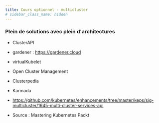 ```yaml
---
title: Cours optionnel - multicluster
# sidebar_class_name: hidden
---
```


### Plein de solutions avec plein d'architectures

- ClusterAPI
- gardener : https://gardener.cloud
- virtualKubelet
- Open Cluster Management
- Clusterpedia
- Karmada


- https://github.com/kubernetes/enhancements/tree/master/keps/sig-multicluster/1645-multi-cluster-services-api





- Source : Mastering Kubernetes Packt